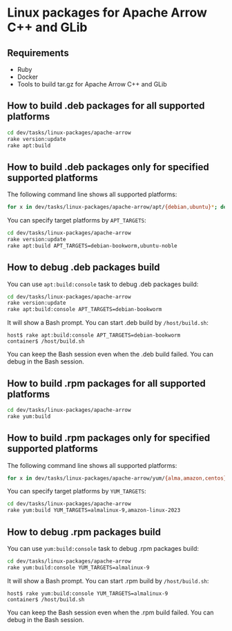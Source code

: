 <!---
  Licensed to the Apache Software Foundation (ASF) under one
  or more contributor license agreements.  See the NOTICE file
  distributed with this work for additional information
  regarding copyright ownership.  The ASF licenses this file
  to you under the Apache License, Version 2.0 (the
  "License"); you may not use this file except in compliance
  with the License.  You may obtain a copy of the License at

    http://www.apache.org/licenses/LICENSE-2.0

  Unless required by applicable law or agreed to in writing,
  software distributed under the License is distributed on an
  "AS IS" BASIS, WITHOUT WARRANTIES OR CONDITIONS OF ANY
  KIND, either express or implied.  See the License for the
  specific language governing permissions and limitations
  under the License.
-->

# Linux packages for Apache Arrow C++ and GLib

## Requirements

  * Ruby
  * Docker
  * Tools to build tar.gz for Apache Arrow C++ and GLib

## How to build .deb packages for all supported platforms

```bash
cd dev/tasks/linux-packages/apache-arrow
rake version:update
rake apt:build
```

## How to build .deb packages only for specified supported platforms

The following command line shows all supported platforms:

```bash
for x in dev/tasks/linux-packages/apache-arrow/apt/{debian,ubuntu}*; do basename $x; done
```

You can specify target platforms by `APT_TARGETS`:

```bash
cd dev/tasks/linux-packages/apache-arrow
rake version:update
rake apt:build APT_TARGETS=debian-bookworm,ubuntu-noble
```

## How to debug .deb packages build

You can use `apt:build:console` task to debug .deb packages build:

```bash
cd dev/tasks/linux-packages/apache-arrow
rake version:update
rake apt:build:console APT_TARGETS=debian-bookworm
```

It will show a Bash prompt. You can start .deb build by `/host/build.sh`:

```console
host$ rake apt:build:console APT_TARGETS=debian-bookworm
container$ /host/build.sh
```

You can keep the Bash session even when the .deb build failed. You can
debug in the Bash session.

## How to build .rpm packages for all supported platforms

```bash
cd dev/tasks/linux-packages/apache-arrow
rake yum:build
```

## How to build .rpm packages only for specified supported platforms

The following command line shows all supported platforms:

```bash
for x in dev/tasks/linux-packages/apache-arrow/yum/{alma,amazon,centos}*; do basename $x; done
```

You can specify target platforms by `YUM_TARGETS`:

```bash
cd dev/tasks/linux-packages/apache-arrow
rake yum:build YUM_TARGETS=almalinux-9,amazon-linux-2023
```

## How to debug .rpm packages build

You can use `yum:build:console` task to debug .rpm packages build:

```bash
cd dev/tasks/linux-packages/apache-arrow
rake yum:build:console YUM_TARGETS=almalinux-9
```

It will show a Bash prompt. You can start .rpm build by `/host/build.sh`:

```console
host$ rake yum:build:console YUM_TARGETS=almalinux-9
container$ /host/build.sh
```

You can keep the Bash session even when the .rpm build failed. You can
debug in the Bash session.
